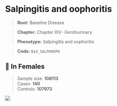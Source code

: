 # Salpingitis and oophoritis

> **Root:** Baseline Disease  

> **Chapter:** Chapter XIV- Genitourinary  

> **Phenotype:** Salpingitis and oophoritis  

> **Code:** `N14_SALPHOOPH`

## 👩 In Females  
> Sample size: **108113**  
> Cases: **140**  
> Controls: **107973**
<img src="/Disease/Figures/ALL/Incidence/N14_SALPHOOPH.png"/>
<CsvTable src="/public/Disease/Data/ALL/Incidence/COX_N14_SALPHOOPH.csv" label="🔍 View full results" />
